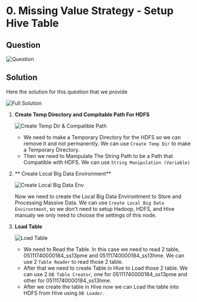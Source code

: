 # 0. Missing Value Strategy - Setup Hive Table

## Question
![Question](https://github.com/wildangbudhi/BIG-Data-with-KNIM/blob/master/3.%20Hadoop%20%26%20Hive%20Processing%20-%20Missing%20Value%20Strategy/0.%20Setup%20Hive%20Table/Screenshoot/Question.png)


## Solution
Here the solution for this question that we provide

![Full Solution](https://github.com/wildangbudhi/BIG-Data-with-KNIM/blob/master/3.%20Hadoop%20%26%20Hive%20Processing%20-%20Missing%20Value%20Strategy/0.%20Setup%20Hive%20Table/Screenshoot/Full%20Solution.png)

1. **Create Temp Directory and Compitable Path For HDFS**

    ![Create Temp Dir & Compatible Path](https://github.com/wildangbudhi/BIG-Data-with-KNIM/blob/master/3.%20Hadoop%20%26%20Hive%20Processing%20-%20Missing%20Value%20Strategy/0.%20Setup%20Hive%20Table/Screenshoot/1.%20Create%20Temp%20Dir%20%26%20Compatible%20Path.png)

    - We need to make a Temporary Directory for the HDFS so we can remove it and not permanently. We can use ```Create Temp Dir``` to make a Temporary Directory.
    - Then we need to Manipulate The String Path to be a Path that Compatible with HDFS. We can use ```String Manipulation (Variable)```

2. ** Create Local Big Data Environment**

    ![Create Local Big Data Env](https://github.com/wildangbudhi/BIG-Data-with-KNIM/blob/master/3.%20Hadoop%20%26%20Hive%20Processing%20-%20Missing%20Value%20Strategy/0.%20Setup%20Hive%20Table/Screenshoot/2.%20Create%20Local%20Big%20Data%20Env.png)

    Now we need to create the Local Big Data Environtment to Store and Processing Massive Data. We can use ```Create Local Big Data Environtment```, so we don't need to setup Hadoop, HDFS, and Hive manualy we only need to choose the settings of this node.

3. **Load Table**

    ![Load Table](https://github.com/wildangbudhi/BIG-Data-with-KNIM/blob/master/3.%20Hadoop%20%26%20Hive%20Processing%20-%20Missing%20Value%20Strategy/0.%20Setup%20Hive%20Table/Screenshoot/3.%20Load%20Table.png)

    - We need to Read the Table. In this case we need to read 2 table, 05111740000184_ss13pme and 05111740000184_ss13hme. We can use 2 ```Table Reader``` to read those 2 table.
    - After that we need to create Table in Hive to Load those 2 table. We can use 2 ```DB Table Creator```, one for 05111740000184_ss13pme and other for 05111740000184_ss13hme.
    - After we create the table in Hive now we can Load the table into HDFS from Hive using ```DB Loader```.